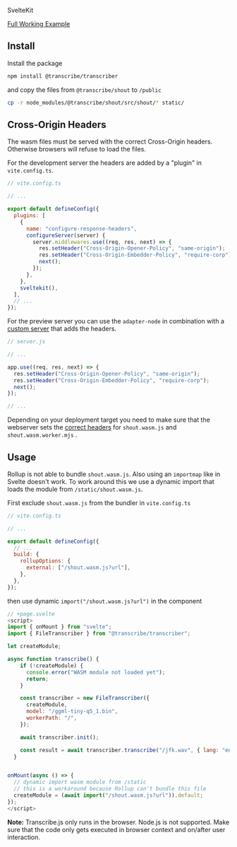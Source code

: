 SvelteKit

[Full Working Example](https://github.com/TranscribeJs/examples/tree/main/svelte-kit)

## Install

Install the package

```bash
npm install @transcribe/transcriber
```

and copy the files from `@transcribe/shout` to `/public`

```bash
cp -r node_modules/@transcribe/shout/src/shout/* static/
```

## Cross-Origin Headers

The wasm files must be served with the correct Cross-Origin headers. Otherwise browsers will refuse to load the files.

For the development server the headers are added by a "plugin" in `vite.config.ts`.

```js
// vite.config.ts

// ...

export default defineConfig({
  plugins: [
    {
      name: "configure-response-headers",
      configureServer(server) {
        server.middlewares.use((req, res, next) => {
          res.setHeader("Cross-Origin-Opener-Policy", "same-origin");
          res.setHeader("Cross-Origin-Embedder-Policy", "require-corp");
          next();
        });
      },
    },
    sveltekit(),
  ],
  // ...
});
```

For the preview server you can use the `adapter-node` in combination with a [custom server](https://svelte.dev/docs/kit/adapter-node#Custom-server) that adds the headers.

```js
// server.js

// ...

app.use((req, res, next) => {
  res.setHeader("Cross-Origin-Opener-Policy", "same-origin");
  res.setHeader("Cross-Origin-Embedder-Policy", "require-corp");
  next();
});

// ...
```

Depending on your deployment target you need to make sure that the webserver sets the [correct headers](/docs/prerequisite) for `shout.wasm.js` and `shout.wasm.worker.mjs` .

## Usage

Rollup is not able to bundle `shout.wasm.js`. Also using an `importmap` like in Svelte doesn't work. To work around this we use a dynamic import that loads the module from `/static/shout.wasm.js`.

First exclude `shout.wasm.js` from the bundler in `vite.config.ts`

```js
// vite.config.ts

// ...

export default defineConfig({
  // ...
  build: {
    rollupOptions: {
      external: ["/shout.wasm.js?url"],
    },
  },
});
```

then use dynamic `import("/shout.wasm.js?url")` in the component

```js
// +page.svelte
<script>
import { onMount } from "svelte";
import { FileTranscriber } from "@transcribe/transcriber";

let createModule;

async function transcribe() {
    if (!createModule) {
      console.error("WASM module not loaded yet");
      return;
    }

    const transcriber = new FileTranscriber({
      createModule,
      model: "/ggml-tiny-q5_1.bin",
      workerPath: "/",
    });

    await transcriber.init();

    const result = await transcriber.transcribe("/jfk.wav", { lang: "en" });
  }


onMount(async () => {
  // dynamic import wasm module from /static
  // this is a workaround because Rollup can't bundle this file
  createModule = (await import("/shout.wasm.js?url")).default;
});
</script>
```

**Note:** Transcribe.js only runs in the browser. Node.js is not supported. Make sure that the code only gets executed in browser context and on/after user interaction.
